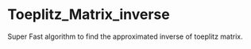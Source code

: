 # Toeplitz_Matrix_inverse
Super Fast algorithm to find the approximated inverse of toeplitz matrix.
